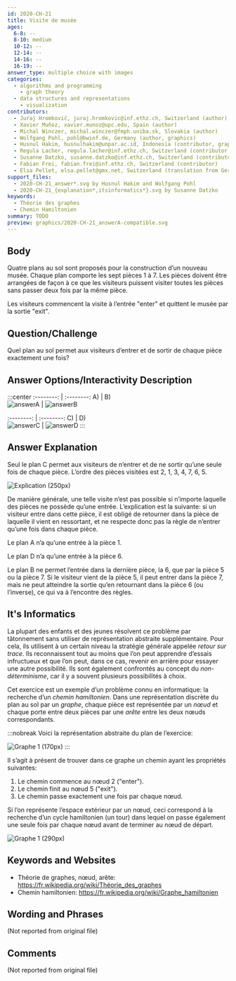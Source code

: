 ```yaml
---
id: 2020-CH-21
title: Visite de musée
ages:
  6-8: --
  8-10: medium
  10-12: --
  12-14: --
  14-16: --
  16-19: --
answer_type: multiple choice with images
categories:
  - algorithms and programming
    - graph theory
  - data structures and representations
    - visualization
contributors:
  - Juraj Hromkovič, juraj.hromkovic@inf.ethz.ch, Switzerland (author)
  - Xavier Muñoz, xavier.munoz@upc.edu, Spain (author)
  - Michal Winczer, michal.winczer@fmph.uniba.sk, Slovakia (author)
  - Wolfgang Pohl, pohl@bwinf.de, Germany (author, graphics)
  - Husnul Hakim, husnulhakim@unpar.ac.id, Indonesia (contributor, graphics)
  - Regula Lacher, regula.lacher@inf.ethz.ch, Switzerland (contributor, translation from English into German)
  - Susanne Datzko, susanne.datzko@inf.ethz.ch, Switzerland (contributor, graphics)
  - Fabian Frei, fabian.frei@inf.ethz.ch, Switzerland (contributor)
  - Elsa Pellet, elsa.pellet@gmx.net, Switzerland (translation from German into French)
support_files:
  - 2020-CH-21_answer*.svg by Husnul Hakim and Wolfgang Pohl
  - 2020-CH-21_{explanation*,itsinformatics*}.svg by Susanne Datzko
keywords:
  - Théorie des graphes
  - Chemin Hamiltonien
summary: TODO
preview: graphics/2020-CH-21_answerA-compatible.svg
---
```



## Body

Quatre plans au sol sont proposés pour la construction d’un nouveau musée. Chaque plan comporte les sept pièces 1 à 7. Les pièces doivent être arrangées de façon à ce que les visiteurs puissent visiter toutes les pièces sans passer deux fois par la même pièce.

Les visiteurs commencent la visite à l’entrée "enter" et quittent le musée par la sortie "exit".


## Question/Challenge

Quel plan au sol permet aux visiteurs d’entrer et de sortir de chaque pièce exactement une fois?


## Answer Options/Interactivity Description

:::center
:--------: | :--------:
    A)     |     B)    
![answerA] | ![answerB]


:--------: | :--------:
    C)     |     D)    
![answerC] | ![answerD]
:::

[answerA]: graphics/2020-CH-21_answerA-compatible.svg "Réponse A (250px)"
[answerB]: graphics/2020-CH-21_answerB-compatible.svg "Réponse B (250px)"
[answerC]: graphics/2020-CH-21_answerC-compatible.svg "Réponse C (250px)"
[answerD]: graphics/2020-CH-21_answerD-compatible.svg "Réponse D (250px)"


## Answer Explanation

Seul le plan C permet aux visiteurs de n’entrer et de ne sortir qu’une seule fois de chaque pièce. L’ordre des pièces visitées est 2, 1, 3, 4, 7, 6, 5.

![](graphics/2020-CH-21_explanation-compatible.svg "Explication (250px)")

De manière générale, une telle visite n’est pas possible si n’importe laquelle des pièces ne possède qu’une entrée. L’explication est la suivante: si un visiteur entre dans cette pièce, il est obligé de retourner dans la pièce de laquelle il vient en ressortant, et ne respecte donc pas la règle de n’entrer qu’une fois dans chaque pièce.

Le plan A n’a qu’une entrée à la pièce 1.

Le plan D n’a qu’une entrée à la pièce 6.

Le plan B ne permet l’entrée dans la dernière pièce, la 6, que par la pièce 5 ou la pièce 7. Si le visiteur vient de la pièce 5, il peut entrer dans la pièce 7, mais ne peut atteindre la sortie qu’en retournant dans la pièce 6 (ou l’inverse), ce qui va à l’encontre des règles.


## It's Informatics

La plupart des enfants et des jeunes résolvent ce problème par tâtonnement sans utiliser de représentation abstraite supplémentaire. Pour cela, ils utilisent à un certain niveau la stratégie générale appelée _retour sur trace_. Ils reconnaissent tout au moins que l’on peut apprendre d’essais infructueux et que l’on peut, dans ce cas, revenir en arrière pour essayer une autre possibilité. Ils sont également confrontés au concept du _non-déterminisme_, car il y a souvent plusieurs possibilités à choix.

Cet exercice est un exemple d’un problème connu en informatique: la recherche d’un _chemin hamiltonien_. Dans une représentation discrète du plan au sol par un _graphe_, chaque pièce est représentée par un _nœud_ et chaque porte entre deux pièces par une _arête_ entre les deux nœuds correspondants.

:::nobreak
Voici la représentation abstraite du plan de l’exercice:

![](graphics/2020-CH-21_itsinformatics1-compatible.svg "Graphe 1 (170px)")
:::

Il s’agit à présent de trouver dans ce graphe un chemin ayant les propriétés suivantes:
 1. Le chemin commence au nœud 2 ("enter").
 2. Le chemin finit au nœud 5 ("exit").
 3. Le chemin passe exactement une fois par chaque nœud.

Si l’on représente l’espace extérieur par un nœud, ceci correspond à la recherche d’un cycle hamiltonien (un tour) dans lequel on passe également une seule fois par chaque nœud avant de terminer au nœud de départ.

![](graphics/2020-CH-21_itsinformatics2-compatible.svg "Graphe 1 (290px)")


## Keywords and Websites

 - Théorie de graphes, nœud, arête: https://fr.wikipedia.org/wiki/Théorie_des_graphes
 - Chemin hamiltonien: https://fr.wikipedia.org/wiki/Graphe_hamiltonien


## Wording and Phrases

(Not reported from original file)


## Comments

(Not reported from original file)
